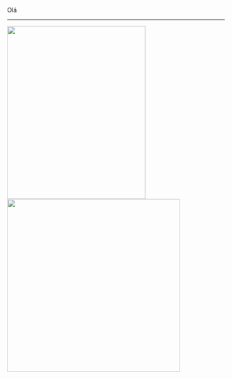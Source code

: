Olá
____


<a>
  <img height=400 width=320 align="center" src="https://github-readme-stats.vercel.app/api?username=anuraghazra" />
</a>
<a>
  <img height=400 align="center" src="https://github-readme-stats.vercel.app/api/top-langs/?username=AndreMarchiori&layout=donut-vertical&theme=algolia" />
</a>

<!--
**AndreMarchiori/AndreMarchiori** is a ✨ _special_ ✨ repository because its `README.md` (this file) appears on your GitHub profile.

Here are some ideas to get you started:

- 🔭 I’m currently working on ...
- 🌱 I’m currently learning ...
- 👯 I’m looking to collaborate on ...
- 🤔 I’m looking for help with ...
- 💬 Ask me about ...
- 📫 How to reach me: ...
- 😄 Pronouns: ...
- ⚡ Fun fact: ...
-->
